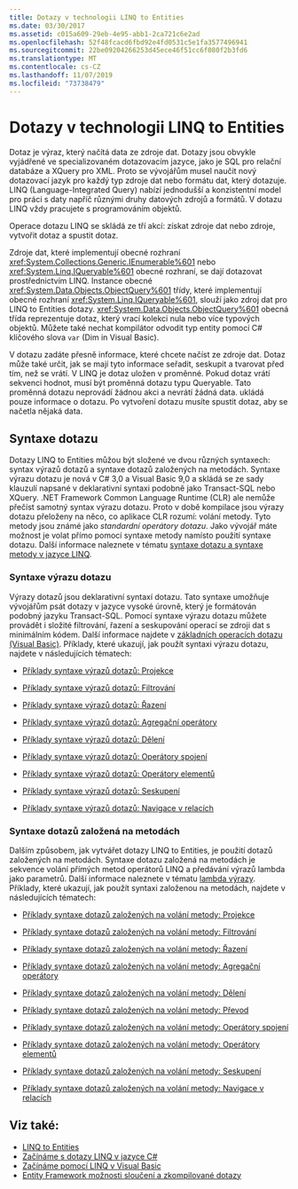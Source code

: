 ```yaml
---
title: Dotazy v technologii LINQ to Entities
ms.date: 03/30/2017
ms.assetid: c015a609-29eb-4e95-abb1-2ca721c6e2ad
ms.openlocfilehash: 52f48fcacd6fbd92e4fd0531c5e1fa3577496941
ms.sourcegitcommit: 22be09204266253d45ece46f51cc6f080f2b3fd6
ms.translationtype: MT
ms.contentlocale: cs-CZ
ms.lasthandoff: 11/07/2019
ms.locfileid: "73738479"
---
```

# <a name="queries-in-linq-to-entities"></a>Dotazy v technologii LINQ to Entities
Dotaz je výraz, který načítá data ze zdroje dat. Dotazy jsou obvykle vyjádřené ve specializovaném dotazovacím jazyce, jako je SQL pro relační databáze a XQuery pro XML. Proto se vývojářům musel naučit nový dotazovací jazyk pro každý typ zdroje dat nebo formátu dat, který dotazuje. LINQ (Language-Integrated Query) nabízí jednodušší a konzistentní model pro práci s daty napříč různými druhy datových zdrojů a formátů. V dotazu LINQ vždy pracujete s programováním objektů.  
  
 Operace dotazu LINQ se skládá ze tří akcí: získat zdroje dat nebo zdroje, vytvořit dotaz a spustit dotaz.  
  
 Zdroje dat, které implementují obecné rozhraní <xref:System.Collections.Generic.IEnumerable%601> nebo <xref:System.Linq.IQueryable%601> obecné rozhraní, se dají dotazovat prostřednictvím LINQ. Instance obecné <xref:System.Data.Objects.ObjectQuery%601> třídy, které implementují obecné rozhraní <xref:System.Linq.IQueryable%601>, slouží jako zdroj dat pro LINQ to Entities dotazy. <xref:System.Data.Objects.ObjectQuery%601> obecná třída reprezentuje dotaz, který vrací kolekci nula nebo více typových objektů. Můžete také nechat kompilátor odvodit typ entity pomocí C# klíčového slova `var` (Dim in Visual Basic).  
  
 V dotazu zadáte přesně informace, které chcete načíst ze zdroje dat. Dotaz může také určit, jak se mají tyto informace seřadit, seskupit a tvarovat před tím, než se vrátí. V LINQ je dotaz uložen v proměnné. Pokud dotaz vrátí sekvenci hodnot, musí být proměnná dotazu typu Queryable. Tato proměnná dotazu neprovádí žádnou akci a nevrátí žádná data. ukládá pouze informace o dotazu. Po vytvoření dotazu musíte spustit dotaz, aby se načetla nějaká data.  
  
## <a name="query-syntax"></a>Syntaxe dotazu  
 Dotazy LINQ to Entities můžou být složené ve dvou různých syntaxech: syntax výrazů dotazů a syntaxe dotazů založených na metodách. Syntaxe výrazu dotazu je nová v C# 3,0 a Visual Basic 9,0 a skládá se ze sady klauzulí napsané v deklarativní syntaxi podobně jako Transact-SQL nebo XQuery. .NET Framework Common Language Runtime (CLR) ale nemůže přečíst samotný syntax výrazu dotazu. Proto v době kompilace jsou výrazy dotazu přeloženy na něco, co aplikace CLR rozumí: volání metody. Tyto metody jsou známé jako *standardní operátory dotazu*. Jako vývojář máte možnost je volat přímo pomocí syntaxe metody namísto použití syntaxe dotazu. Další informace naleznete v tématu [syntaxe dotazu a syntaxe metody v jazyce LINQ](../../../../../csharp/programming-guide/concepts/linq/query-syntax-and-method-syntax-in-linq.md).  
  
### <a name="query-expression-syntax"></a>Syntaxe výrazu dotazu  
 Výrazy dotazů jsou deklarativní syntaxí dotazu. Tato syntaxe umožňuje vývojářům psát dotazy v jazyce vysoké úrovně, který je formátován podobný jazyku Transact-SQL. Pomocí syntaxe výrazu dotazu můžete provádět i složité filtrování, řazení a seskupování operací se zdroji dat s minimálním kódem. Další informace najdete v [základních operacích dotazu (Visual Basic)](../../../../../visual-basic/programming-guide/concepts/linq/basic-query-operations.md). Příklady, které ukazují, jak použít syntaxi výrazu dotazu, najdete v následujících tématech:  
  
- [Příklady syntaxe výrazů dotazů: Projekce](query-expression-syntax-examples-projection.md)  
  
- [Příklady syntaxe výrazů dotazů: Filtrování](query-expression-syntax-examples-filtering.md)  
  
- [Příklady syntaxe výrazů dotazů: Řazení](query-expression-syntax-examples-ordering.md)  
  
- [Příklady syntaxe výrazů dotazů: Agregační operátory](query-expression-syntax-examples-aggregate-operators.md)  
  
- [Příklady syntaxe výrazů dotazů: Dělení](query-expression-syntax-examples-partitioning.md)  
  
- [Příklady syntaxe výrazů dotazů: Operátory spojení](query-expression-syntax-examples-join-operators.md)  
  
- [Příklady syntaxe výrazů dotazů: Operátory elementů](query-expression-syntax-examples-element-operators.md)  
  
- [Příklady syntaxe výrazů dotazů: Seskupení](query-expression-syntax-examples-grouping.md)  
  
- [Příklady syntaxe výrazů dotazů: Navigace v relacích](query-expression-syntax-examples-navigating-relationships.md)  
  
### <a name="method-based-query-syntax"></a>Syntaxe dotazů založená na metodách  
 Dalším způsobem, jak vytvářet dotazy LINQ to Entities, je použití dotazů založených na metodách. Syntaxe dotazu založená na metodách je sekvence volání přímých metod operátorů LINQ a předávání výrazů lambda jako parametrů. Další informace naleznete v tématu [lambda výrazy](../../../../../csharp/programming-guide/statements-expressions-operators/lambda-expressions.md). Příklady, které ukazují, jak použít syntaxi založenou na metodách, najdete v následujících tématech:  
  
- [Příklady syntaxe dotazů založených na volání metody: Projekce](method-based-query-syntax-examples-projection.md)  
  
- [Příklady syntaxe dotazů založených na volání metody: Filtrování](method-based-query-syntax-examples-filtering.md)  
  
- [Příklady syntaxe dotazů založených na volání metody: Řazení](method-based-query-syntax-examples-ordering.md)  
  
- [Příklady syntaxe dotazů založených na volání metody: Agregační operátory](method-based-query-syntax-examples-aggregate-operators.md)  
  
- [Příklady syntaxe dotazů založených na volání metody: Dělení](method-based-query-syntax-examples-partitioning.md)  
  
- [Příklady syntaxe dotazů založených na volání metody: Převod](method-based-query-syntax-examples-conversion.md)  
  
- [Příklady syntaxe dotazů založených na volání metody: Operátory spojení](method-based-query-syntax-examples-join-operators.md)  
  
- [Příklady syntaxe dotazů založených na volání metody: Operátory elementů](method-based-query-syntax-examples-element-operators.md)  
  
- [Příklady syntaxe dotazů založených na volání metody: Seskupení](method-based-query-syntax-examples-grouping.md)  
  
- [Příklady syntaxe dotazů založených na volání metody: Navigace v relacích](method-based-query-syntax-examples-navigating-relationships.md)  
  
## <a name="see-also"></a>Viz také:

- [LINQ to Entities](linq-to-entities.md)
- [Začínáme s dotazy LINQ v jazyce C#](../../../../../csharp/programming-guide/concepts/linq/index.md)
- [Začínáme pomocí LINQ v Visual Basic](../../../../../visual-basic/programming-guide/concepts/linq/getting-started-with-linq.md)
- [Entity Framework možnosti sloučení a zkompilované dotazy](https://go.microsoft.com/fwlink/?LinkId=199591)
